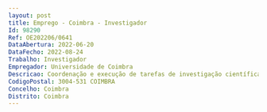```yaml
--- 
layout: post
title: Emprego - Coimbra - Investigador
Id: 98290
Ref: OE202206/0641
DataAbertura: 2022-06-20
DataFecho: 2022-08-24
Trabalho: Investigador
Empregador: Universidade de Coimbra
Descricao: Coordenação e execução de tarefas de investigação científica sobre processos de biologia do envelhecimento e ou doenças crónicas associadas ao envelhecimento  Angariação de financiamento competitivo nacional e internacional para a prossecução das tarefas acima mencionadas  Participação em atividades de investigação científica dinamizada pelo MIA  Portugal  Formação de recursos humanos nas áreas acima mencionadas e colaboração em atividades docentes de 3.º ciclo na área do MIA  Portugal dentro da sua esfera de competências  Desenvolvimento de produtos e ou serviços em colaboração com os parceiros com vocação industrial  Participação em ações de divulgação científica dentro da sua esfera de competências.
CodigoPostal: 3004-531 COIMBRA
Concelho: Coimbra
Distrito: Coimbra
--- 
```

